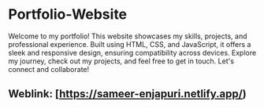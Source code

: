 # Portfolio-Website
Welcome to my portfolio! This website showcases my skills, projects, and professional experience. Built using HTML, CSS, and JavaScript, it offers a sleek and responsive design, ensuring compatibility across devices. Explore my journey, check out my projects, and feel free to get in touch. Let's connect and collaborate!


## Weblink: [https://sameer-enjapuri.netlify.app/)

